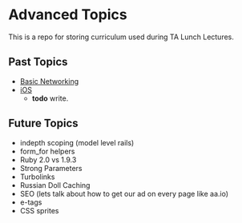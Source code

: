 # Advanced Topics

This is a repo for storing curriculum used during TA Lunch Lectures.

## Past Topics

* [Basic Networking][networking-i]
* [iOS][ios]
    * **todo** write.

[networking-i]: ./Networking/networking-i.md
[ios]: ./iOS/ios-i.md
## Future Topics

* indepth scoping (model level rails)
* form_for helpers
* Ruby 2.0 vs 1.9.3
* Strong Parameters
* Turbolinks
* Russian Doll Caching
* SEO (lets talk about how to get our ad on every page like aa.io)
* e-tags
* CSS sprites

